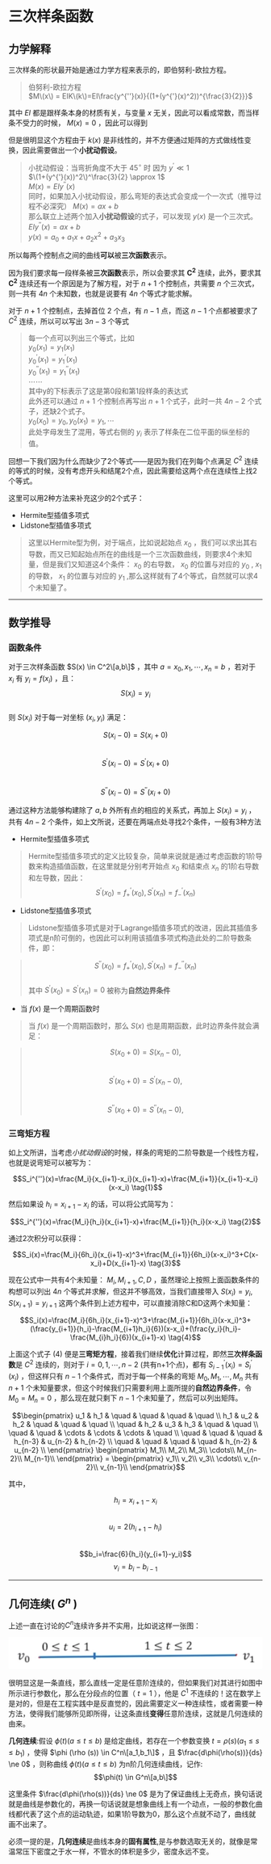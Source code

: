 # 三次样条函数
## 力学解释
三次样条的形状最开始是通过力学方程来表示的，即伯努利-欧拉方程。
> 伯努利-欧拉方程  
> $M\(x\) = EIK\(k\)=EI\frac{y^{''}(x)}{(1+(y^{'}(x)^2))^{\frac{3}{2}}}$


其中 $EI$ 都是跟样条本身的材质有关，与变量 $x$ 无关，因此可以看成常数，而当样条不受力的时候， $M(x)=0$ ，因此可以得到  


但是很明显这个方程由于 $k(x)$ 是非线性的，并不方便通过矩阵的方式做线性变换，因此需要做出一个**小扰动假设**。
> 小扰动假设：当弯折角度不大于 $45^\circ$ 时
> 因为 $y^{'} \ll 1$  
> $\(1+(y^{'}(x))^2\)^\frac{3}{2} \approx 1$   
> $M(x)=EIy^{''}(x)$  
同时，如果加入小扰动假设，那么弯矩的表达式会变成一个一次式（推导过程不必深究） 
> $M(x)=ax+b$  
那么联立上述两个加入**小扰动假设**的式子，可以发现 $y(x)$ 是一个三次式。  
> $EIy^{''}(x)=ax+b$  
> $y(x)=a_0 + a_1x + a_2x^2 + a_3x_3$  


所以每两个控制点之间的曲线**可以**被**三次函数**表示。 


因为我们要求每一段样条被**三次函数**表示，所以会要求其 $\boldsymbol{C^2}$ 连续，此外，要求其 $\boldsymbol{C^2}$ 连续还有一个原因是为了解方程，对于 $n+1$ 个控制点，共需要 $n$ 个三次式，则一共有 $4n$ 个未知数，也就是说要有 $4n$ 个等式才能求解。  


对于 $n+1$ 个控制点，去掉首位 $2$ 个点，有 $n-1$ 点，而这 $n-1$ 个点都被要求了 $C^2$ 连续，所以可以写出 $3n-3$ 个等式  
> 每一个点可以列出三个等式，比如  
> $y_0(x_1)=y_1(x_1)$  
> $y_0^{'}(x_1)=y_1^{'}(x_1)$   
> $y_0^{''}(x_1)=y_1^{''}(x_1)$  
> $\cdots \cdots$  
> 其中y的下标表示了这是第0段和第1段样条的表达式  
此外还可以通过 $n+1$ 个控制点再写出 $n+1$ 个式子，此时一共 $4n-2$ 个式子，还缺2个式子。  
> $y_0(x_0)=y_0, y_0(x_1)=y_1,\cdots$  
> 此处字母发生了混用，等式右侧的 $y_i$ 表示了样条在二位平面的纵坐标的值。  


回想一下我们因为什么而缺少了2个等式——是因为我们在列每个点满足 $C^2$ 连续的等式的时候，没有考虑开头和结尾2个点，因此需要给这两个点在连续性上找2个等式。  


这里可以用2种方法来补充这少的2个式子：  
+ Hermite型插值多项式  
+ Lidstone型插值多项式  


> 这里以Hermite型为例，对于端点，比如说起始点 $x_0$ ，我们可以求出其右导数，而又已知起始点所在的曲线是一个三次函数曲线，则要求4个未知量，但是我们又知道这4个条件： $x_0$ 的右导数， $x_0$ 的位置与对应的 $y_0$ , $x_1$ 的导数， $x_1$ 的位置与对应的 $y_1$ ,那么这样就有了4个等式，自然就可以求4个未知量了。


---
## 数学推导
### 函数条件
对于三次样条函数 $S(x) \in C^2\[a,b\]$ ，其中 $a=x_0, x_1, \cdots, x_n=b$ ，若对于 $x_i$ 有 $y_i=f(x_i)$ ，且：  
 $$S(x_i)=y_i$$  
 则 $S(x_i)$ 对于每一对坐标 $(x_i, y_i)$ 满足：  

 $$S(x_i-0)=S(x_i+0)$$  
 $$S^{'}(x_i-0)=S^{'}(x_i+0)$$  
 $$S^{''}(x_i-0)=S^{''}(x_i+0)$$  

通过这种方法能够构建除了 $a,b$ 外所有点的相应的关系式，再加上 $S(x_i)=y_i$ ，共有 $4n-2$ 个条件，如上文所说，还要在两端点处寻找2个条件，一般有3种方法
+ Hermite型插值多项式
> Hermite型插值多项式的定义比较复杂，简单来说就是通过考虑函数的1阶导数来构造插值函数，在这里就是分别考开始点 $x_0$ 和结束点 $x_n$ 的1阶右导数和左导数，因此：
> $$S^{'}(x_0)=f_{+}^{'}(x_0), S^{'}(x_n)=f_{-}^{'}(x_n)$$  

+ Lidstone型插值多项式  
> Lidstone型插值多项式是对于Lagrange插值多项式的改进，因此其插值多项式是n阶可倒的，也因此可以利用该插值多项式构造此处的二阶导数条件，即：  

> $$S^{''}(x_0)=f_{+}^{'}(x_0), S^{'}(x_n)=f_{-}^{''}(x_n)$$  
> 其中 $S^{'}(x_0)=S^{'}(x_n)=0$ 被称为**自然边界条件**  

+ 当 $f(x)$ 是一个周期函数时  
> 当 $f(x)$ 是一个周期函数时，那么 $S(x)$ 也是周期函数，此时边界条件就会满足：  

> $$S(x_0+0)=S(x_n-0),$$  
> $$S^{'}(x_0+0)=S^{'}(x_n-0),$$  
> $$S^{''}(x_0+0)=S^{''}(x_n-0),$$  

### 三弯矩方程
如上文所讲，当考虑*小扰动假设*的时候，样条的弯矩的二阶导数是一个线性方程，也就是说弯矩可以被写为： 

 $$S_i^{''}(x)=\frac{M_i}{x_{i+1}-x_i}(x_{i+1}-x)+\frac{M_{i+1}}{x_{i+1}-x_i}(x-x_i) \tag{1}$$  

然后如果设 $h_i=x_{i+1}-x_i$ 的话，可以将公式简写为：  

 $$S_i^{''}(x)=\frac{M_i}{h_i}(x_{i+1}-x)+\frac{M_{i+1}}{h_i}(x-x_i) \tag{2}$$  

 通过2次积分可以获得：  

 $$S_i(x)=\frac{M_i}{6h_i}(x_{i+1}-x)^3+\frac{M_{i+1}}{6h_i}(x-x_i)^3+C(x-x_i)+D(x_{i+1}-x) \tag{3}$$   

 现在公式中一共有4个未知量： $M_i,M_{i+1},C,D$ ，虽然理论上按照上面函数条件的构想可以列出 $4n$ 个等式并求解，但这并不够高效，当我们直接带入 $S(x_i)=y_i,S(x_{i+1})=y_{i+1}$ 这两个条件到上述方程中，可以直接消除C和D这两个未知量：  

 $$S_i(x)=\frac{M_i}{6h_i}(x_{i+1}-x)^3+\frac{M_{i+1}}{6h_i}(x-x_i)^3+(\frac{y_{i+1}}{h_i}-\frac{M_{i+1}h_i}{6})(x-x_i)+(\frac{y_i}{h_i}-\frac{M_{i}h_i}{6})(x_{i+1}-x) \tag{4}$$  

上面这个式子 $(4)$ 便是**三弯矩方程**，接着我们继续**优化**计算过程，即然**三次样条函数**是 $C^2$ 连续的，则对于 $i=0,1,\cdots,n-2$ (共有n+1个点)，都有 $S_{i-1}^{'}(x_i)=S_i^{'}(x_i)$ ，但这样只有 $n-1$ 个条件式，而对于每一个样条的弯矩 $M_0,M_1,\cdots,M_n$ 共有 $n+1$ 个未知量要求，但这个时候我们只需要利用上面所提的**自然边界条件**，令 $M_0=M_n=0$ ，那么现在就只剩下 $n-1$ 个未知量了，然后可以列出矩阵。  

$$\begin{pmatrix} u_1 & h_1 & \quad & \quad & \quad & \quad  \\ h_1 & u_2 & h_2 & \quad & \quad & \quad \\ \quad & h_2 & u_3 & h_3 & \quad & \quad \\ \quad & \quad & \cdots & \cdots & \cdots & \quad \\ \quad & \quad & \quad & h_{n-3} & u_{n-2} & h_{n-2} \\ \quad & \quad & \quad & \quad & h_{n-2} & u_{n-2} \\ \end{pmatrix} \begin{pmatrix} M_1\\ M_2\\ M_3\\ \cdots\\ M_{n-2}\\ M_{n-1}\\ \end{pmatrix} = \begin{pmatrix} v_1\\ v_2\\ v_3\\ \cdots\\ v_{n-2}\\ v_{n-1}\\ \end{pmatrix}$$  

其中，

 $$h_i=x_{i+1}-x_i$$  
 $$u_i=2(h_{i+1}-h_i)$$  
 $$b_i=\frac{6}{h_i}(y_{i+1}-y_i)$$
 $$v_i=b_i-b_{i-1}$$


---
## 几何连续( $G^n$ )  

上述一直在讨论的$C^n$连续许多并不实用，比如说这样一张图： 

![Geometry_Continuity](./images/line.png)  


很明显这是一条直线，那么直线一定是任意阶连续的，但如果我们对其进行如图中所示进行参数化，那么在分段点的位置（ $t=1$ ），他是 $C^1$ 不连续的！这在数学上是对的，但是在工程实践中是反直觉的，因此需要定义一种连续性，或者需要一种方法，使得我们能够所见即所得，让这条直线**变得**任意阶连续，这就是几何连续的由来。  


**几何连续**:假设 $\phi (t)(a\le t \le b)$ 是给定曲线，若存在一个参数变换 $t=\rho (s)(a_1 \le s \le b_1)$ ，使得 $\phi (\rho (s)) \in C^n\[a_1,b_1\]$ ，且 $\frac{d\phi(\rho(s))}{ds} \ne 0$ ，则称曲线 $\phi(t)(a \le t \le b)$ 为n阶几何连续曲线，记作:  
$$\phi(t) \in G^n\[a,b\]$$  


这里条件 $\frac{d\phi(\rho(s))}{ds} \ne 0$ 是为了保证曲线上无奇点，换句话说就是曲线是参数化的，再换一句话说就是想象曲线上有一个动点，一般的参数化曲线都代表了这个点的运动轨迹，如果1阶导数为0，那么这个点就不动了，曲线就画不出来了。  


必须一提的是，**几何连续**是曲线本身的**固有属性**,是与参数选取无关的，就像是常温常压下密度之于水一样，不管水的体积是多少，密度永远不变。